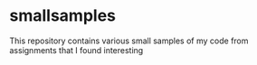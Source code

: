 # smallsamples
This repository contains various small samples of my code from assignments that I found interesting
